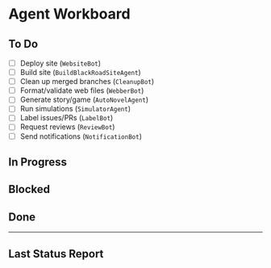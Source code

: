 # Agent Workboard

## To Do
- [ ] Deploy site (`WebsiteBot`)
- [ ] Build site (`BuildBlackRoadSiteAgent`)
- [ ] Clean up merged branches (`CleanupBot`)
- [ ] Format/validate web files (`WebberBot`)
- [ ] Generate story/game (`AutoNovelAgent`)
- [ ] Run simulations (`SimulatorAgent`)
- [ ] Label issues/PRs (`LabelBot`)
- [ ] Request reviews (`ReviewBot`)
- [ ] Send notifications (`NotificationBot`)

## In Progress
<!-- Agents move tasks here when running -->

## Blocked
<!-- Agents move tasks here if they fail, with error info -->

## Done
<!-- Agents move tasks here on success -->

---

## Last Status Report
<!-- Agents append latest status, error, or notifications here -->
